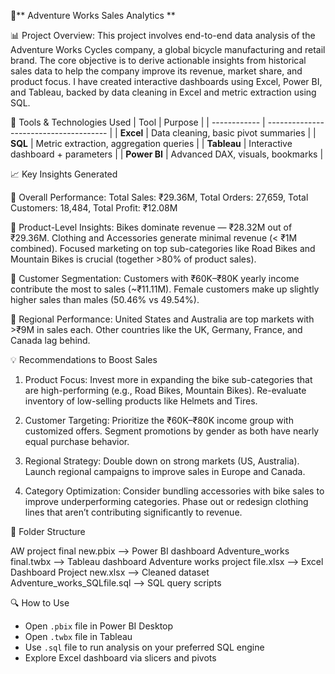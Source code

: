 🚴** Adventure Works Sales Analytics **

📊 Project Overview: 
This project involves end-to-end data analysis of the Adventure Works Cycles company, a global bicycle manufacturing and retail brand. The core objective is to derive actionable insights from historical sales data to help the company improve its revenue, market share, and product focus.
I have created interactive dashboards using Excel, Power BI, and Tableau, backed by data cleaning in Excel and metric extraction using SQL.

🔧 Tools & Technologies Used
| Tool         | Purpose                                |
| ------------ | -------------------------------------- |
| **Excel**    | Data cleaning, basic pivot summaries   |
| **SQL**      | Metric extraction, aggregation queries |
| **Tableau**  | Interactive dashboard + parameters     |
| **Power BI** | Advanced DAX, visuals, bookmarks       |

📈 Key Insights Generated

🔹 Overall Performance: 
Total Sales: ₹29.36M, 
Total Orders: 27,659, 
Total Customers: 18,484, 
Total Profit: ₹12.08M

🔹 Product-Level Insights: 
Bikes dominate revenue — ₹28.32M out of ₹29.36M.
Clothing and Accessories generate minimal revenue (< ₹1M combined).
Focused marketing on top sub-categories like Road Bikes and Mountain Bikes is crucial (together >80% of product sales).

🔹 Customer Segmentation: 
Customers with ₹60K–₹80K yearly income contribute the most to sales (~₹11.11M).
Female customers make up slightly higher sales than males (50.46% vs 49.54%).

🔹 Regional Performance: 
United States and Australia are top markets with >₹9M in sales each.
Other countries like the UK, Germany, France, and Canada lag behind.

💡 Recommendations to Boost Sales

1. Product Focus: Invest more in expanding the bike sub-categories that are high-performing (e.g., Road Bikes, Mountain Bikes). Re-evaluate inventory of low-selling products like Helmets and Tires.

2. Customer Targeting:
Prioritize the ₹60K–₹80K income group with customized offers.
Segment promotions by gender as both have nearly equal purchase behavior.

3. Regional Strategy:
Double down on strong markets (US, Australia).
Launch regional campaigns to improve sales in Europe and Canada.

4. Category Optimization:
Consider bundling accessories with bike sales to improve underperforming categories.
Phase out or redesign clothing lines that aren’t contributing significantly to revenue.

📁 Folder Structure

AW project final new.pbix --> Power BI dashboard
Adventure_works final.twbx --> Tableau dashboard
Adventure works project file.xlsx --> Excel Dashboard
Project new.xlsx --> Cleaned dataset
Adventure_works_SQLfile.sql --> SQL query scripts

🔍 How to Use
- Open `.pbix` file in Power BI Desktop
- Open `.twbx` file in Tableau
- Use `.sql` file to run analysis on your preferred SQL engine
- Explore Excel dashboard via slicers and pivots

